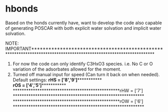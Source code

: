 # hbonds
Based on the honds currently have,
want to develop the code also capable of
generating POSCAR with both explicit water solvation
and implicit water solvation. 

NOTE:
IMPORTANT*****************************************************************************************************************

1. For now the code can only identify C3HxO3 species. i.e. No C or O variation of the adsorbates allowed for the moment.
2. Turned off manual input for speed (Can turn it back on when needed). Default settings:
************************************************rHS = ['8','9']***********************************************************    
************************************************rOS = ['4','5']***********************************************************    
************************************************rHW = ['7']    ***********************************************************
************************************************rOW = ['6']    ***********************************************************
